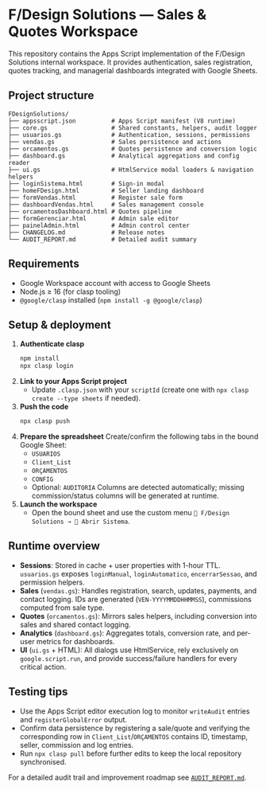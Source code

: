 # F/Design Solutions — Sales & Quotes Workspace

This repository contains the Apps Script implementation of the F/Design Solutions internal workspace. It provides authentication, sales registration, quotes tracking, and managerial dashboards integrated with Google Sheets.

## Project structure
```
FDesignSolutions/
├── appsscript.json          # Apps Script manifest (V8 runtime)
├── core.gs                  # Shared constants, helpers, audit logger
├── usuarios.gs              # Authentication, sessions, permissions
├── vendas.gs                # Sales persistence and actions
├── orcamentos.gs            # Quotes persistence and conversion logic
├── dashboard.gs             # Analytical aggregations and config reader
├── ui.gs                    # HtmlService modal loaders & navigation helpers
├── loginSistema.html        # Sign-in modal
├── homeFDesign.html         # Seller landing dashboard
├── formVendas.html          # Register sale form
├── dashboardVendas.html     # Sales management console
├── orcamentosDashboard.html # Quotes pipeline
├── formGerenciar.html       # Admin sale editor
├── painelAdmin.html         # Admin control center
├── CHANGELOG.md             # Release notes
└── AUDIT_REPORT.md          # Detailed audit summary
```

## Requirements
- Google Workspace account with access to Google Sheets
- Node.js ≥ 16 (for clasp tooling)
- `@google/clasp` installed (`npm install -g @google/clasp`)

## Setup & deployment
1. **Authenticate clasp**
   ```bash
   npm install
   npx clasp login
   ```
2. **Link to your Apps Script project**
   - Update `.clasp.json` with your `scriptId` (create one with `npx clasp create --type sheets` if needed).
3. **Push the code**
   ```bash
   npx clasp push
   ```
4. **Prepare the spreadsheet**
   Create/confirm the following tabs in the bound Google Sheet:
   - `USUARIOS`
   - `Client_List`
   - `ORÇAMENTOS`
   - `CONFIG`
   - Optional: `AUDITORIA`
   Columns are detected automatically; missing commission/status columns will be generated at runtime.
5. **Launch the workspace**
   - Open the bound sheet and use the custom menu `📘 F/Design Solutions → 🔐 Abrir Sistema`.

## Runtime overview
- **Sessions**: Stored in cache + user properties with 1-hour TTL. `usuarios.gs` exposes `loginManual`, `loginAutomatico`, `encerrarSessao`, and permission helpers.
- **Sales** (`vendas.gs`): Handles registration, search, updates, payments, and contact logging. IDs are generated (`VEN-YYYYMMDDHHMMSS`), commissions computed from sale type.
- **Quotes** (`orcamentos.gs`): Mirrors sales helpers, including conversion into sales and shared contact logging.
- **Analytics** (`dashboard.gs`): Aggregates totals, conversion rate, and per-user metrics for dashboards.
- **UI** (`ui.gs` + HTML): All dialogs use HtmlService, rely exclusively on `google.script.run`, and provide success/failure handlers for every critical action.

## Testing tips
- Use the Apps Script editor execution log to monitor `writeAudit` entries and `registerGlobalError` output.
- Confirm data persistence by registering a sale/quote and verifying the corresponding row in `Client_List`/`ORÇAMENTOS` contains ID, timestamp, seller, commission and log entries.
- Run `npx clasp pull` before further edits to keep the local repository synchronised.

For a detailed audit trail and improvement roadmap see [`AUDIT_REPORT.md`](AUDIT_REPORT.md).

